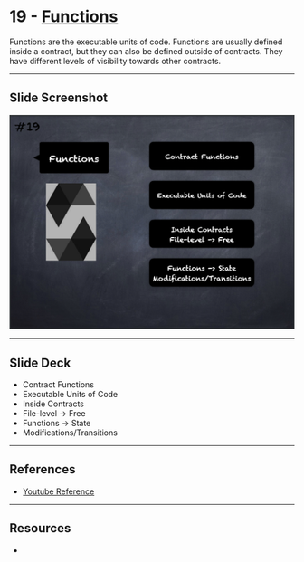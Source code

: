 # 19 - [Functions](Functions.md)
Functions are the executable units of code. Functions are usually defined inside a contract, but they can also be defined outside of contracts. They have different levels of visibility towards other contracts.
___
## Slide Screenshot
![019.png](../images/solidity101/019.png)
___
## Slide Deck
- Contract Functions
- Executable Units of Code
- Inside Contracts
- File-level -> Free
- Functions -> State
- Modifications/Transitions 
___
## References
- [Youtube Reference](https://youtu.be/5eLqFac5Tkg?t=1879)

___
## Resources
- 
